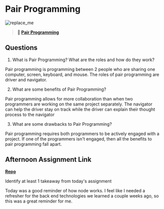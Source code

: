 # Pair Programming

![replace_me](https://codeworks.blob.core.windows.net/public/assets/img/illustrations/placeholder.svg)

> **📖 [Pair Programming](https://codeworksacademy.com/fs-student-guide/resources/wk7/01-Pair-Programming)**

## Questions

1. What is Pair Programming? What are the roles and how do they work?

Pair programming is programming between 2 people who are sharing one computer, screen, keyboard, and mouse. The roles of pair programming are driver and navigator. 

2. What are some benefits of Pair Programming?

Pair programming allows for more collaboration than when two programmers are working on the same project separately. The navigator can help the driver stay on track while the driver can explain their thought process to the navigator

3. What are some drawbacks to Pair Programming?

Pair programming requires both programmers to be actively engaged with a project. If one of the programmers isn't engaged, then all the benefits to pair programming fall apart. 

## Afternoon Assignment Link

**[Repo](https://github.com/Luke-Yost/w7d1PostIt)**

Identify at least 1 takeaway from today's assignment

Today was a good reminder of how node works. I feel like I needed a refresher for the back end technologies we learned a couple weeks ago, so this was a great reminder for me. 
